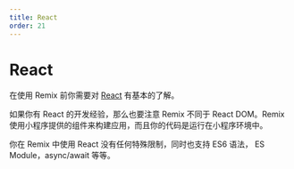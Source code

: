 ```yaml
---
title: React
order: 21
---
```


# React

在使用 Remix 前你需要对 [React](https://reactjs.org/) 有基本的了解。

如果你有 React 的开发经验，那么也要注意 Remix 不同于 React DOM。Remix 使用小程序提供的组件来构建应用，而且你的代码是运行在小程序环境中。

你在 Remix 中使用 React 没有任何特殊限制，同时也支持 ES6 语法， ES Module，async/await 等等。
